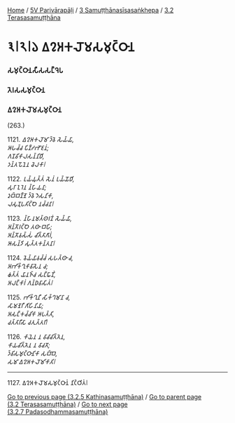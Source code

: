 
[Home](/) / [5V Parivārapāḷi](../../../5V.md) / [3 Samuṭṭhānasīsasaṅkhepa](../../3.md) / [3.2 Terasasamuṭṭhāna](../3.2.md)

# 𑁩𑁇𑁨𑁇𑁬 𑀏𑀍𑀅𑀓𑀮𑁄𑀫𑀲𑀫𑀼𑀝𑁆𑀞𑀸𑀦

### 𑀲𑀫𑀼𑀝𑁆𑀞𑀸𑀦𑀲𑀻𑀲𑀲𑀗𑁆𑀔𑁂𑀧

### 𑀢𑁂𑀭𑀲𑀲𑀫𑀼𑀝𑁆𑀞𑀸𑀦

### 𑀏𑀍𑀅𑀓𑀮𑁄𑀫𑀲𑀫𑀼𑀝𑁆𑀞𑀸𑀦

(263.)

1121\. _𑀏𑀍𑀅𑀓𑀮𑁄𑀫𑀸 𑀤𑁆𑀯𑁂 𑀲𑁂𑀬𑁆𑀬𑀸,_  
_𑀆𑀳𑀘𑁆𑀘 𑀧𑀺𑀡𑁆𑀟𑀪𑁄𑀚𑀦𑀁;_  
_𑀕𑀡𑀯𑀺𑀓𑀸𑀮𑀲𑀦𑁆𑀦𑀺𑀥𑀺,_  
_𑀤𑀦𑁆𑀢𑀧𑁄𑀦𑁂𑀦 𑀘𑁂𑀮𑀓𑀸𑁇_  


1122\. _𑀉𑀬𑁆𑀬𑀼𑀢𑁆𑀢𑀁 𑀲𑁂𑀦𑀁 𑀉𑀬𑁆𑀬𑁄𑀥𑀺,_  
_𑀲𑀼𑀭𑀸 𑀑𑀭𑁂𑀦 𑀦𑁆𑀳𑀸𑀬𑀦𑀸;_  
_𑀤𑀼𑀩𑁆𑀩𑀡𑁆𑀡𑁂 𑀤𑁆𑀯𑁂 𑀤𑁂𑀲𑀦𑀺𑀓𑀸,_  
_𑀮𑀲𑀼𑀡𑀼𑀧𑀢𑀺𑀝𑁆𑀞𑁂 𑀦𑀘𑁆𑀘𑀦𑀸𑁇_  


1123\. _𑀦𑁆𑀳𑀸𑀦𑀫𑀢𑁆𑀣𑀭𑀡𑀁 𑀲𑁂𑀬𑁆𑀬𑀸,_  
_𑀅𑀦𑁆𑀢𑁄𑀭𑀝𑁆𑀞𑁂 𑀢𑀣𑀸 𑀩𑀳𑀺;_  
_𑀅𑀦𑁆𑀢𑁄𑀯𑀲𑁆𑀲𑀁 𑀘𑀺𑀢𑁆𑀢𑀸𑀕𑀸𑀭𑀁,_  
_𑀆𑀲𑀦𑁆𑀤𑀺 𑀲𑀼𑀢𑁆𑀢𑀓𑀦𑁆𑀢𑀦𑀸𑁇_  


1124\. _𑀯𑁂𑀬𑁆𑀬𑀸𑀯𑀘𑁆𑀘𑀁 𑀲𑀳𑀢𑁆𑀣𑀸 𑀘,_  
_𑀅𑀪𑀺𑀓𑁆𑀔𑀼𑀓𑀸𑀯𑀸𑀲𑁂𑀦 𑀘;_  
_𑀙𑀢𑁆𑀢𑀁 𑀬𑀸𑀦𑀜𑁆𑀘 𑀲𑀗𑁆𑀖𑀸𑀡𑀺𑀁,_  
_𑀅𑀮𑀗𑁆𑀓𑀸𑀭𑀁 𑀕𑀦𑁆𑀥𑀯𑀸𑀲𑀺𑀢𑀁𑁇_  


1125\. _𑀪𑀺𑀓𑁆𑀔𑀼𑀦𑀻 𑀲𑀺𑀓𑁆𑀔𑀫𑀸𑀦𑀸 𑀘,_  
_𑀲𑀸𑀫𑀡𑁂𑀭𑀻 𑀕𑀺𑀳𑀺𑀦𑀺𑀬𑀸;_  
_𑀅𑀲𑀗𑁆𑀓𑀘𑁆𑀘𑀺𑀓𑀸 𑀆𑀧𑀢𑁆𑀢𑀺,_  
_𑀘𑀢𑁆𑀢𑀸𑀭𑀻𑀲𑀸 𑀘𑀢𑀼𑀢𑁆𑀢𑀭𑀺𑁇_  


1126\. _𑀓𑀸𑀬𑁂𑀦 𑀦 𑀯𑀸𑀘𑀸𑀘𑀺𑀢𑁆𑀢𑁂𑀦,_  
_𑀓𑀸𑀬𑀘𑀺𑀢𑁆𑀢𑁂𑀦 𑀦 𑀯𑀸𑀘𑀢𑁄;_  
_𑀤𑁆𑀯𑀺𑀲𑀫𑀼𑀝𑁆𑀞𑀸𑀦𑀺𑀓𑀸 𑀲𑀩𑁆𑀩𑁂,_  
_𑀲𑀫𑀸 𑀏𑀍𑀅𑀓𑀮𑁄𑀫𑀺𑀓𑀸𑀢𑀺𑁇_  


---

1127\. 𑀏𑀍𑀅𑀓𑀮𑁄𑀫𑀲𑀫𑀼𑀝𑁆𑀞𑀸𑀦𑀁 𑀦𑀺𑀝𑁆𑀞𑀺𑀢𑀁𑁇



[Go to previous page (3.2.5 Kathinasamuṭṭhāna)](3.2.5.md) / [Go to parent page (3.2 Terasasamuṭṭhāna)](../3.2.md) / [Go to next page (3.2.7 Padasodhammasamuṭṭhāna)](3.2.7.md)


